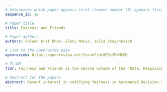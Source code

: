 ```yaml
---
# Determines which paper appears first (lowest number (0) appears first)
sequence_id: 10

# Paper title
title: Fairness and Friends

# Paper authors
authors: Falaah Arif Khan, Eleni Manis, Julia Stoyanovich

# Link to the openreview page
openreview: https://openreview.net/forum?id=5PQLZP4MLEK

# TL;DR
tldr: Fairness and Friends is the second volume of the 'Data, Responsibly' comic series, covering issues of bias in algorithmic systems, fairness in machine learning and broader doctrines of equality of opportunity and justice from political philosophy.

# Abstract for the papers
abstract: Recent interest in codifying fairness in Automated Decision Systems (ADS) has resulted in a wide range of formulations of what it means for an algorithm to be "fair". Most of these propositions are inspired by, but inadequately grounded in, scholarship from political philosophy. This comic aims to correct that deficit. We begin by setting up a working definition of an 'Automated Decision System' (ADS) and explaining 'bias' in outputs of an ADS. We then critically evaluate different definitions of fairness as Equality of Opportunity (EOP) by contrasting their conception in political philosophy (such as Rawls's fair EOP and formal EOP) with the proposed codification in Fair-ML (such as statistical parity, equality of odds and accuracy) to provide a clearer lens with which to view existing results and to identify future research directions. We use this framing to reinterpret the impossibility results as the incompatibility between different EOP doctrines and demonstrate how political philosophy can provide normative guidance as to which notion of fairness is applicable in which context. We conclude by highlighting justice considerations that the fair-ML literature currently overlooks or underemphasizes, such as Rawls's broader theory of justice, which supplements his EOP principle with a principle guaranteeing equal rights and liberties to all citizens in a free and democratic society.
---
```

